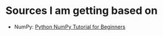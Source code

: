 # Sources I am getting based on

+ NumPy: [Python NumPy Tutorial for Beginners](https://youtu.be/QUT1VHiLmmI?si=nPB6EyuU7A1pLKud)